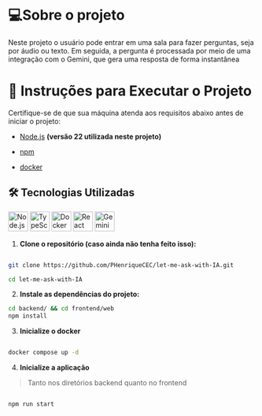 # 💻Sobre o projeto
Neste projeto o usuário pode entrar em uma sala para fazer perguntas, seja por áudio ou texto. Em seguida, a pergunta é processada por meio de uma integração com o Gemini, que gera uma resposta de forma instantânea


# 🚀 Instruções para Executar o Projeto

  

Certifique-se de que sua máquina atenda aos requisitos abaixo antes de iniciar o projeto:

  

- [Node.js](https://nodejs.org/) **(versão 22 utilizada neste projeto)**

- [npm](https://www.npmjs.com/)
- [docker](https://www.docker.com/)

  


## 🛠 Tecnologias Utilizadas

<img src="https://nodejs.org/static/images/logo.svg" alt="Node.js" width="40" title="Node.js"/>  <img src="https://cdn.worldvectorlogo.com/logos/typescript.svg" alt="TypeScript" width="40" title="TypeScript"/> <img src="https://miro.medium.com/v2/resize:fit:336/0*rmv6pZTW2hfP2XYd.png" alt="Docker" width="40" title="Docker"/>  <img src="https://upload.wikimedia.org/wikipedia/commons/thumb/a/a7/React-icon.svg/1200px-React-icon.svg.png" alt="React" width="40" title="React"/> <img src="https://upload.wikimedia.org/wikipedia/commons/thumb/8/8a/Google_Gemini_logo.svg/1200px-Google_Gemini_logo.svg.png" alt="Gemini" width="40" title="Gemini"/> 

  

1.  **Clone o repositório (caso ainda não tenha feito isso):**

```bash

git clone https://github.com/PHenriqueCEC/let-me-ask-with-IA.git

cd let-me-ask-with-IA

```

  

2.  **Instale as dependências do projeto:**

```bash
cd backend/ && cd frontend/web
npm install

```

  

3.  **Inicialize o docker**

```bash

docker compose up -d

```

  

4.  **Inicialize a aplicação**

> Tanto nos diretórios backend quanto no frontend

```bash

npm run start

```

 
